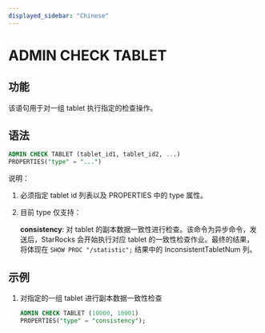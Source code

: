 ```yaml
---
displayed_sidebar: "Chinese"
---
```


# ADMIN CHECK TABLET

## 功能

该语句用于对一组 tablet 执行指定的检查操作。

## 语法

```sql
ADMIN CHECK TABLET (tablet_id1, tablet_id2, ...)
PROPERTIES("type" = "...")
```

说明：

1. 必须指定 tablet id 列表以及 PROPERTIES 中的 type 属性。
2. 目前 type 仅支持：

     **consistency**: 对 tablet 的副本数据一致性进行检查。该命令为异步命令，发送后，StarRocks 会开始执行对应 tablet 的一致性检查作业。最终的结果，将体现在 `SHOW PROC "/statistic";` 结果中的 InconsistentTabletNum 列。

## 示例

1. 对指定的一组 tablet 进行副本数据一致性检查

    ```sql
    ADMIN CHECK TABLET (10000, 10001)
    PROPERTIES("type" = "consistency");
    ```
